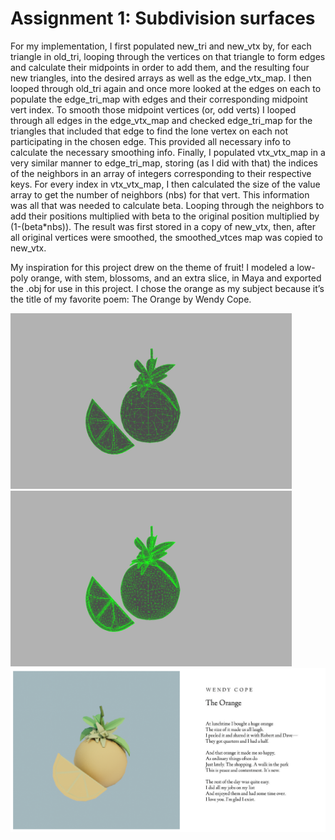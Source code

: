 # Assignment 1: Subdivision surfaces
For my implementation, I first populated new_tri and new_vtx by, for each triangle in old_tri, looping through the vertices on that triangle to form edges and calculate their midpoints in order to add them, and the resulting four new triangles, into the desired arrays as well as the edge_vtx_map. I then looped through old_tri again and once more looked at the edges on each to populate the edge_tri_map with edges and their corresponding midpoint vert index. To smooth those midpoint vertices (or, odd verts) I looped through all edges in the edge_vtx_map and checked edge_tri_map for the triangles that included that edge to find the lone vertex on each not participating in the chosen edge. This provided all necessary info to calculate the necessary smoothing info. Finally, I populated vtx_vtx_map in a very similar manner to edge_tri_map, storing (as I did with that) the indices of the neighbors in an array of integers corresponding to their respective keys. For every index in vtx_vtx_map, I then calculated the size of the value array to get the number of neighbors (nbs) for that vert. This information was all that was needed to calculate beta. Looping through the neighbors to add their positions multiplied with beta to the original position multiplied by (1-(beta*nbs)). The result was first stored in a copy of new_vtx, then, after all original vertices were smoothed, the smoothed_vtces map was copied to new_vtx.

My inspiration for this project drew on the theme of fruit! I modeled a low-poly orange, with stem, blossoms, and an extra slice, in Maya and exported the .obj for use in this project. I chose the orange as my subject because it’s the title of my favorite poem: The Orange by Wendy Cope.

<img src="https://github.com/mtoppan/cs177-computer-graphics/blob/main/a1%20-%20subdivision%20surfaces/0001.png" width="450"> <img src="https://github.com/mtoppan/cs177-computer-graphics/blob/main/a1%20-%20subdivision%20surfaces/0002.png" width="450">
<img src="https://github.com/mtoppan/cs177-computer-graphics/blob/main/a1%20-%20subdivision%20surfaces/Orange.png" width="900">
